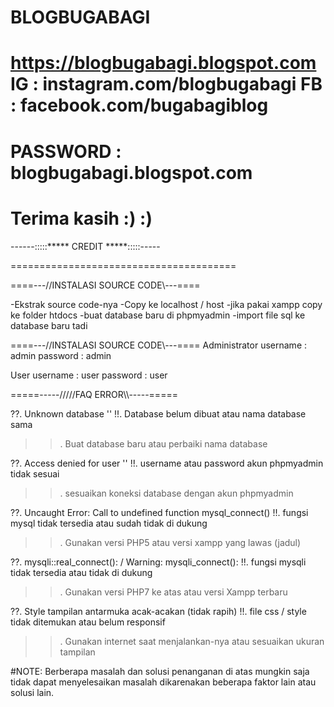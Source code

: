 BLOGBUGABAGI
=======================================
https://blogbugabagi.blogspot.com
IG	: instagram.com/blogbugabagi
FB	: facebook.com/bugabagiblog
=======================================
PASSWORD : blogbugabagi.blogspot.com
=======================================
Terima kasih :) :) 
=======================================
------:::::***** CREDIT *****:::::-----

=======================================

====---//INSTALASI SOURCE CODE\\---====

-Ekstrak source code-nya
-Copy ke localhost / host
-jika pakai xampp copy ke folder htdocs
-buat database baru di phpmyadmin
-import file sql ke database baru tadi

====---//INSTALASI SOURCE CODE\\---====
Administrator
username    : admin
password    : admin

User
username    : user
password    : user

=====-----/////FAQ ERROR\\\\\-----=====

??. Unknown database ''
!!. Database belum dibuat atau nama database sama
>>. Buat database baru atau perbaiki nama database

??. Access denied for user ''
!!. username atau password akun phpmyadmin tidak sesuai
>>. sesuaikan koneksi database dengan akun phpmyadmin

??. Uncaught Error: Call to undefined function mysql_connect()
!!. fungsi mysql tidak tersedia atau sudah tidak di dukung
>>. Gunakan versi PHP5 atau versi xampp yang lawas (jadul)

??. mysqli::real_connect(): / Warning: mysqli_connect():
!!. fungsi mysqli tidak tersedia atau tidak di dukung
>>. Gunakan versi PHP7 ke atas atau versi Xampp terbaru

??. Style tampilan antarmuka acak-acakan (tidak rapih)
!!. file css / style tidak ditemukan atau belum responsif
>>. Gunakan internet saat menjalankan-nya atau sesuaikan ukuran tampilan

#NOTE:
Berberapa masalah dan solusi penanganan di atas mungkin saja tidak dapat
menyelesaikan masalah dikarenakan beberapa faktor lain atau solusi lain.